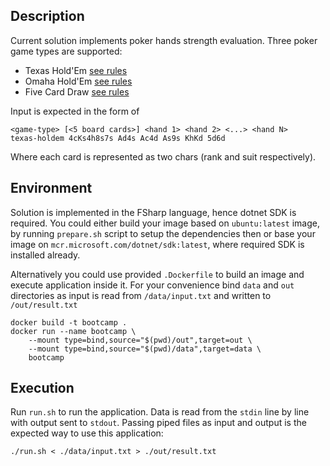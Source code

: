 ## Description

Current solution implements poker hands strength evaluation. Three poker game types are supported: 

* Texas Hold'Em [see rules](https://en.wikipedia.org/wiki/Texas_hold_%27em)
* Omaha Hold'Em [see rules](https://en.wikipedia.org/wiki/Omaha_hold_%27em)
* Five Card Draw [see rules](https://en.wikipedia.org/wiki/Five-card_draw)

Input is expected in the form of 

    <game-type> [<5 board cards>] <hand 1> <hand 2> <...> <hand N>
    texas-holdem 4cKs4h8s7s Ad4s Ac4d As9s KhKd 5d6d

Where each card is represented as two chars (rank and suit respectively).

## Environment

Solution is implemented in the FSharp language, hence dotnet SDK is required. 
You could either build your image based on `ubuntu:latest` image, by running `prepare.sh` script to setup the dependencies then 
or base your image on `mcr.microsoft.com/dotnet/sdk:latest`, where required SDK is installed already.

Alternatively you could use provided `.Dockerfile` to build an image and execute application inside it.
For your convenience bind `data` and `out` directories as input is read from `/data/input.txt` and written to `/out/result.txt`

    docker build -t bootcamp . 
    docker run --name bootcamp \ 
        --mount type=bind,source="$(pwd)/out",target=out \ 
        --mount type=bind,source="$(pwd)/data",target=data \ 
        bootcamp

## Execution

Run `run.sh` to run the application. Data is read from the `stdin` line by line with output sent to `stdout`.
Passing piped files as input and output is the expected way to use this application: 

    ./run.sh < ./data/input.txt > ./out/result.txt